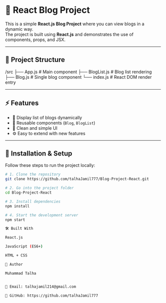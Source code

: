 # 📝 React Blog Project

This is a simple **React.js Blog Project** where you can view blogs in a dynamic way.  
The project is built using **React.js** and demonstrates the use of components, props, and JSX.

---

## 📂 Project Structure

/src
├── App.js # Main component
├── BlogList.js # Blog list rendering
├── Blog.js # Single blog component
└── index.js # React DOM render entry


---

## ⚡ Features
- 📑 Display list of blogs dynamically  
- 🔄 Reusable components (`Blog`, `BlogList`)  
- 🎨 Clean and simple UI  
- ⚙️ Easy to extend with new features  

---

## 🚀 Installation & Setup
Follow these steps to run the project locally:

```bash
# 1. Clone the repository
git clone https://github.com/talhaJamil777/Blog-Project-React.git

# 2. Go into the project folder
cd Blog-Project-React

# 3. Install dependencies
npm install

# 4. Start the development server
npm start

🛠️ Built With

React.js

JavaScript (ES6+)

HTML + CSS

👤 Author

Muhammad Talha


📧 Email: talhajamil214@gmail.com

🐙 GitHub: https://github.com/talhaJamil777


